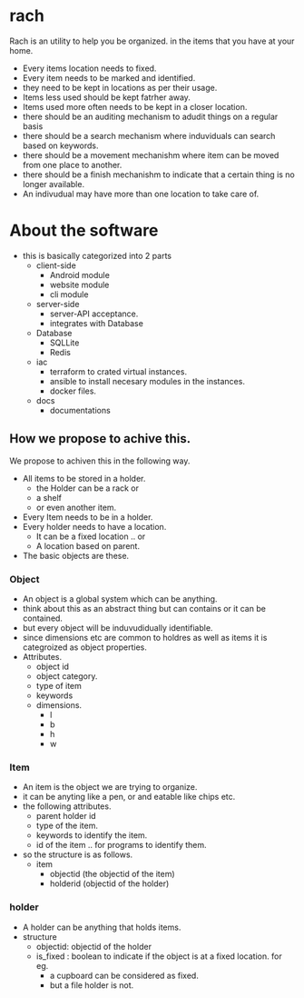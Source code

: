 # rach
Rach is an utility to help you be organized. in the items that you have at your home.
- Every items location needs to fixed.
- Every item needs to be marked and identified.
- they need to be kept in locations as per their usage.
- Items less used should be kept fatrher away.
- Items used more often needs to be kept in a closer location.
- there should be an auditing mechanism to adudit things on a regular basis
- there should be a search mechanism where induviduals can search based on keywords.
- there should be a movement mechanishm where item can be moved from one place to another.
- there should be a finish mechanishm to indicate that a certain thing is no longer available.
- An indivudual may have more than one location to take care of.

# About the software
- this is basically categorized into 2 parts
    - client-side
        - Android module
        - website module
        - cli module
    - server-side
        - server-API acceptance.
        - integrates with Database
    - Database
        - SQLLite
        - Redis
    - iac
        - terraform to crated virtual instances.
        - ansible to install necesary modules in the instances.
        - docker files.
    - docs
        - documentations


## How we propose to achive this.
We propose to achiven this in the following way.
- All items to be stored in a holder.
    - the Holder can be a rack or 
    - a shelf
    - or even another item.
- Every Item needs to be in a holder.
- Every holder needs to have a location.
    - It can be a fixed location .. or
    - A location based on parent.
- The basic objects are these.

### Object
- An object is a global system which can be anything.
- think about this as an abstract thing but can contains or it can be contained.
- but every object will be induvudidually identifiable.
- since dimensions etc are common to holdres as well as items it is categroized as object properties.
- Attributes.
    - object id 
    - object category. 
    - type of item
    - keywords
    - dimensions.
        - l
        - b
        - h
        - w

### Item
- An item is the object we are trying to organize.
- it can be anyting like a pen, or and eatable like chips  etc.
- the following attributes.
    - parent holder id
    - type of the item.
    - keywords to identify the item.
    - id of the item .. for programs to identify them.
- so the structure is as follows.
    - item
        - objectid (the objectid of the item)
        - holderid (objectid of the holder)

### holder
- A holder can be anything that holds items.
- structure
    - objectid: objectid of the holder
    - is_fixed : boolean to indicate if the object is at a fixed location. for eg. 
        - a cupboard can be considered as fixed.
        - but a file holder is not.
    